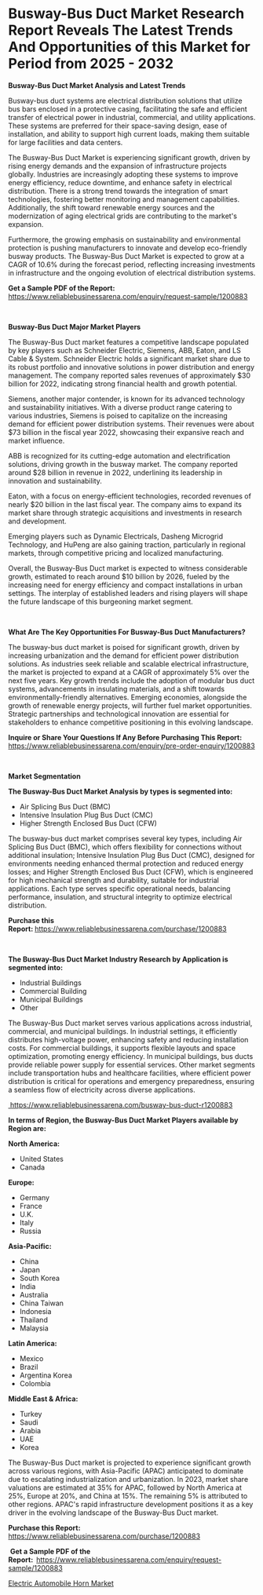 <p><h1>Busway-Bus Duct Market Research Report Reveals The Latest Trends And Opportunities of this Market for Period from 2025 - 2032</h1></p><p><strong>Busway-Bus Duct Market Analysis and Latest Trends</strong></p>
<p><p>Busway-bus duct systems are electrical distribution solutions that utilize bus bars enclosed in a protective casing, facilitating the safe and efficient transfer of electrical power in industrial, commercial, and utility applications. These systems are preferred for their space-saving design, ease of installation, and ability to support high current loads, making them suitable for large facilities and data centers.</p><p>The Busway-Bus Duct Market is experiencing significant growth, driven by rising energy demands and the expansion of infrastructure projects globally. Industries are increasingly adopting these systems to improve energy efficiency, reduce downtime, and enhance safety in electrical distribution. There is a strong trend towards the integration of smart technologies, fostering better monitoring and management capabilities. Additionally, the shift toward renewable energy sources and the modernization of aging electrical grids are contributing to the market's expansion.</p><p>Furthermore, the growing emphasis on sustainability and environmental protection is pushing manufacturers to innovate and develop eco-friendly busway products. The Busway-Bus Duct Market is expected to grow at a CAGR of 10.6% during the forecast period, reflecting increasing investments in infrastructure and the ongoing evolution of electrical distribution systems.</p></p>
<p><strong>Get a Sample PDF of the Report:&nbsp;</strong> <a href="https://www.reliablebusinessarena.com/enquiry/request-sample/1200883?utm_campaign=3272&utm_medium=2&utm_source=Github&utm_content=ia&utm_term=22032025&utm_id=busway-bus-duct">https://www.reliablebusinessarena.com/enquiry/request-sample/1200883</a></p>
<p>&nbsp;</p>
<p><strong>Busway-Bus Duct Major Market Players</strong></p>
<p><p>The Busway-Bus Duct market features a competitive landscape populated by key players such as Schneider Electric, Siemens, ABB, Eaton, and LS Cable & System. Schneider Electric holds a significant market share due to its robust portfolio and innovative solutions in power distribution and energy management. The company reported sales revenues of approximately $30 billion for 2022, indicating strong financial health and growth potential.</p><p>Siemens, another major contender, is known for its advanced technology and sustainability initiatives. With a diverse product range catering to various industries, Siemens is poised to capitalize on the increasing demand for efficient power distribution systems. Their revenues were about $73 billion in the fiscal year 2022, showcasing their expansive reach and market influence.</p><p>ABB is recognized for its cutting-edge automation and electrification solutions, driving growth in the busway market. The company reported around $28 billion in revenue in 2022, underlining its leadership in innovation and sustainability.</p><p>Eaton, with a focus on energy-efficient technologies, recorded revenues of nearly $20 billion in the last fiscal year. The company aims to expand its market share through strategic acquisitions and investments in research and development.</p><p>Emerging players such as Dynamic Electricals, Dasheng Microgrid Technology, and HuPeng are also gaining traction, particularly in regional markets, through competitive pricing and localized manufacturing.</p><p>Overall, the Busway-Bus Duct market is expected to witness considerable growth, estimated to reach around $10 billion by 2026, fueled by the increasing need for energy efficiency and compact installations in urban settings. The interplay of established leaders and rising players will shape the future landscape of this burgeoning market segment.</p></p>
<p>&nbsp;</p>
<p><strong>What Are The Key Opportunities For Busway-Bus Duct Manufacturers?</strong></p>
<p><p>The busway-bus duct market is poised for significant growth, driven by increasing urbanization and the demand for efficient power distribution solutions. As industries seek reliable and scalable electrical infrastructure, the market is projected to expand at a CAGR of approximately 5% over the next five years. Key growth trends include the adoption of modular bus duct systems, advancements in insulating materials, and a shift towards environmentally-friendly alternatives. Emerging economies, alongside the growth of renewable energy projects, will further fuel market opportunities. Strategic partnerships and technological innovation are essential for stakeholders to enhance competitive positioning in this evolving landscape.</p></p>
<p><strong>Inquire or Share Your Questions If Any Before Purchasing This Report:</strong> <a href="https://www.reliablebusinessarena.com/enquiry/pre-order-enquiry/1200883?utm_campaign=3272&utm_medium=2&utm_source=Github&utm_content=ia&utm_term=22032025&utm_id=busway-bus-duct">https://www.reliablebusinessarena.com/enquiry/pre-order-enquiry/1200883</a></p>
<p>&nbsp;</p>
<p><strong>Market Segmentation</strong></p>
<p><strong>The Busway-Bus Duct Market Analysis by types is segmented into:</strong></p>
<p><ul><li>Air Splicing Bus Duct (BMC)</li><li>Intensive Insulation Plug Bus Duct (CMC)</li><li>Higher Strength Enclosed Bus Duct (CFW)</li></ul></p>
<p><p>The busway-bus duct market comprises several key types, including Air Splicing Bus Duct (BMC), which offers flexibility for connections without additional insulation; Intensive Insulation Plug Bus Duct (CMC), designed for environments needing enhanced thermal protection and reduced energy losses; and Higher Strength Enclosed Bus Duct (CFW), which is engineered for high mechanical strength and durability, suitable for industrial applications. Each type serves specific operational needs, balancing performance, insulation, and structural integrity to optimize electrical distribution.</p></p>
<p><strong>Purchase this Report:&nbsp;</strong><a href="https://www.reliablebusinessarena.com/purchase/1200883?utm_campaign=3272&utm_medium=2&utm_source=Github&utm_content=ia&utm_term=22032025&utm_id=busway-bus-duct">https://www.reliablebusinessarena.com/purchase/1200883</a></p>
<p>&nbsp;</p>
<p><strong>The Busway-Bus Duct Market Industry Research by Application is segmented into:</strong></p>
<p><ul><li>Industrial Buildings</li><li>Commercial Building</li><li>Municipal Buildings</li><li>Other</li></ul></p>
<p><p>The Busway-Bus Duct market serves various applications across industrial, commercial, and municipal buildings. In industrial settings, it efficiently distributes high-voltage power, enhancing safety and reducing installation costs. For commercial buildings, it supports flexible layouts and space optimization, promoting energy efficiency. In municipal buildings, bus ducts provide reliable power supply for essential services. Other market segments include transportation hubs and healthcare facilities, where efficient power distribution is critical for operations and emergency preparedness, ensuring a seamless flow of electricity across diverse applications.</p></p>
<p><a href="https://www.reliablebusinessarena.com/busway-bus-duct-r1200883?utm_campaign=3272&utm_medium=2&utm_source=Github&utm_content=ia&utm_term=22032025&utm_id=busway-bus-duct">&nbsp;https://www.reliablebusinessarena.com/busway-bus-duct-r1200883</a></p>
<p><strong>In terms of Region, the Busway-Bus Duct Market Players available by Region are:</strong></p>
<p>
    <p> <strong> North America: </strong>
        <ul>
            <li>United States</li>
            <li>Canada</li>
        </ul>
        </p> 
    <p> <strong> Europe: </strong>
        <ul>
            <li>Germany</li>
            <li>France</li>
            <li>U.K.</li>
            <li>Italy</li>
            <li>Russia</li>
        </ul>
        </p> 
    <p> <strong> Asia-Pacific: </strong>
        <ul>
            <li>China</li>
            <li>Japan</li>
            <li>South Korea</li>
            <li>India</li>
            <li>Australia</li>
            <li>China Taiwan</li>
            <li>Indonesia</li>
            <li>Thailand</li>
            <li>Malaysia</li>
        </ul>
        </p> 
    <p> <strong> Latin America: </strong>
        <ul>
            <li>Mexico</li>
            <li>Brazil</li>
            <li>Argentina Korea</li>
            <li>Colombia</li>
        </ul>
        </p> 
    <p> <strong> Middle East & Africa: </strong>
        <ul>
            <li>Turkey</li>
            <li>Saudi</li>
            <li>Arabia</li>
            <li>UAE</li>
            <li>Korea</li>
        </ul>
    </p>
    </p>
<p><p>The Busway-Bus Duct market is projected to experience significant growth across various regions, with Asia-Pacific (APAC) anticipated to dominate due to escalating industrialization and urbanization. In 2023, market share valuations are estimated at 35% for APAC, followed by North America at 25%, Europe at 20%, and China at 15%. The remaining 5% is attributed to other regions. APAC's rapid infrastructure development positions it as a key driver in the evolving landscape of the Busway-Bus Duct market.</p></p>
<p><strong>Purchase this Report: </strong><a href="https://www.reliablebusinessarena.com/purchase/1200883?utm_campaign=3272&utm_medium=2&utm_source=Github&utm_content=ia&utm_term=22032025&utm_id=busway-bus-duct">https://www.reliablebusinessarena.com/purchase/1200883</a></p>
<p>&nbsp;<strong>Get a Sample PDF of the Report:&nbsp;&nbsp;</strong><a href="https://www.reliablebusinessarena.com/enquiry/request-sample/1200883?utm_campaign=3272&utm_medium=2&utm_source=Github&utm_content=ia&utm_term=22032025&utm_id=busway-bus-duct">https://www.reliablebusinessarena.com/enquiry/request-sample/1200883</a></p>
<p><strong></strong></p>
<p><p><a href="https://github.com/kmettjanksj7/Market-Research-Report-List-1/blob/main/electric-automobile-horn-market.md?utm_campaign=3272&utm_medium=2&utm_source=Github&utm_content=ia&utm_term=22032025&utm_id=busway-bus-duct">Electric Automobile Horn Market</a></p></p>